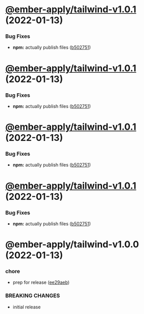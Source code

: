 # [@ember-apply/tailwind-v1.0.1](https://github.com/NullVoxPopuli/ember-apply/compare/@ember-apply/tailwind-v1.0.0...@ember-apply/tailwind-v1.0.1) (2022-01-13)


### Bug Fixes

* **npm:** actually publish files ([b502751](https://github.com/NullVoxPopuli/ember-apply/commit/b502751f46fc126ad65be7092121661228a5cebf))

# [@ember-apply/tailwind-v1.0.1](https://github.com/NullVoxPopuli/ember-apply/compare/@ember-apply/tailwind-v1.0.0...@ember-apply/tailwind-v1.0.1) (2022-01-13)


### Bug Fixes

* **npm:** actually publish files ([b502751](https://github.com/NullVoxPopuli/ember-apply/commit/b502751f46fc126ad65be7092121661228a5cebf))

# [@ember-apply/tailwind-v1.0.1](https://github.com/NullVoxPopuli/ember-apply/compare/@ember-apply/tailwind-v1.0.0...@ember-apply/tailwind-v1.0.1) (2022-01-13)


### Bug Fixes

* **npm:** actually publish files ([b502751](https://github.com/NullVoxPopuli/ember-apply/commit/b502751f46fc126ad65be7092121661228a5cebf))

# [@ember-apply/tailwind-v1.0.1](https://github.com/NullVoxPopuli/ember-apply/compare/@ember-apply/tailwind-v1.0.0...@ember-apply/tailwind-v1.0.1) (2022-01-13)


### Bug Fixes

* **npm:** actually publish files ([b502751](https://github.com/NullVoxPopuli/ember-apply/commit/b502751f46fc126ad65be7092121661228a5cebf))

# @ember-apply/tailwind-v1.0.0 (2022-01-13)


### chore

* prep for release ([ee29aeb](https://github.com/NullVoxPopuli/ember-apply/commit/ee29aeb60e9cd2b6c8204591eafd88ad58bfccd1))


### BREAKING CHANGES

* initial release
